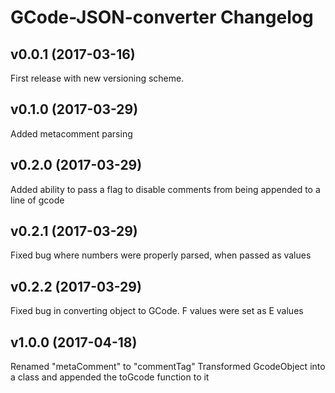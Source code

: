 # GCode-JSON-converter Changelog

## v0.0.1 (2017-03-16)
  First release with new versioning scheme.  

## v0.1.0 (2017-03-29)
  Added metacomment parsing

## v0.2.0 (2017-03-29)
  Added ability to pass a flag to disable comments from being appended to a line of gcode

## v0.2.1 (2017-03-29)
  Fixed bug where numbers were properly parsed, when passed as values

## v0.2.2 (2017-03-29)
  Fixed bug in converting object to GCode. F values were set as E values
  
## v1.0.0 (2017-04-18)
  Renamed "metaComment" to "commentTag"
  Transformed GcodeObject into a class and appended the toGcode function to it

